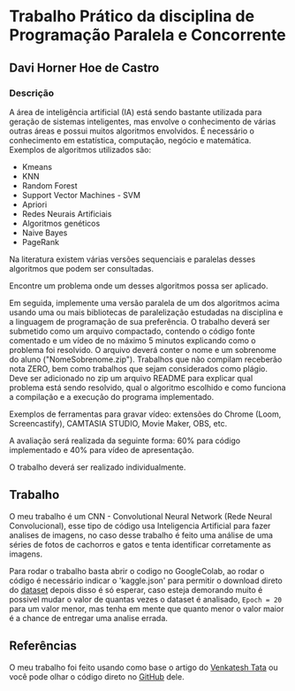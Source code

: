 # Trabalho Prático da disciplina de Programação Paralela e Concorrente
## Davi Horner Hoe de Castro
### Descrição
A área de inteligência artificial (IA) está sendo bastante utilizada para geração de sistemas inteligentes, mas envolve o conhecimento de várias outras áreas e possui muitos algoritmos envolvidos. É necessário o conhecimento em estatística, computação, negócio e matemática. Exemplos de algoritmos utilizados são:

* Kmeans
* KNN
* Random Forest
* Support Vector Machines - SVM
* Apriori
* Redes Neurais Artificiais
* Algoritmos genéticos
* Naive Bayes
* PageRank

Na literatura existem várias versões sequenciais e paralelas desses algoritmos que podem ser consultadas.

Encontre um problema onde um desses algoritmos possa ser aplicado.

Em seguida, implemente uma versão paralela de um dos algoritmos acima usando uma ou mais bibliotecas de paralelização estudadas na disciplina e a linguagem de programação de sua preferência. O trabalho deverá ser submetido como um arquivo compactado, contendo o código fonte comentado e um vídeo de no máximo 5 minutos explicando como o problema foi resolvido. O arquivo deverá conter o nome e um sobrenome do aluno ("NomeSobrenome.zip"). Trabalhos que não compilam receberão nota ZERO, bem como trabalhos que sejam considerados como plágio. Deve ser adicionado no zip um arquivo README para explicar qual problema está sendo resolvido, qual o algoritmo escolhido e como funciona a compilação e a execução do programa implementado.

Exemplos de ferramentas para gravar vídeo: extensões do Chrome (Loom, Screencastify), CAMTASIA STUDIO, Movie Maker, OBS, etc.

A avaliação será realizada da seguinte forma: 60% para código implementado e 40% para vídeo de apresentação.

O trabalho deverá ser realizado individualmente.

## Trabalho

O meu trabalho é um CNN - Convolutional Neural Network (Rede Neural Convolucional), esse tipo de código usa Inteligencia Artificial para fazer analises de imagens, no caso desse trabalho é feito uma análise de uma séries de fotos de cachorros e gatos e tenta identificar corretamente as imagens.

Para rodar o trabalho basta abrir o codigo no GoogleColab, ao rodar o código é necessário indicar o 'kaggle.json' para permitir o download direto do [dataset](https://www.kaggle.com/tongpython/cat-and-dog) depois disso é só esperar, caso esteja demorando muito é possivel mudar o valor de quantas vezes o dataset é analisado, ```Epoch = 20``` para um valor menor, mas tenha em mente que quanto menor o valor maior é a chance de entregar uma analise errada. 

## Referências

O meu trabalho foi feito usando como base o artigo do [Venkatesh Tata](https://becominghuman.ai/building-an-image-classifier-using-deep-learning-in-python-totally-from-a-beginners-perspective-be8dbaf22dd8) ou você pode olhar o código direto no [GitHub](https://github.com/venkateshtata/cnn_medium.) dele.
